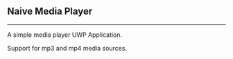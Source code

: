 ﻿## Naive Media Player ##
-----
A simple media player UWP Application.

Support for mp3 and mp4 media sources.
